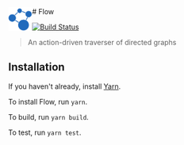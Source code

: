 <img src="docs/flow_banner.png" height="48" align="left">
# Flow

[![Build Status](https://travis-ci.org/kgarsjo/Flow.svg?branch=master)](https://travis-ci.org/kgarsjo/Flow)

> An action-driven traverser of directed graphs

## Installation

If you haven't already, install [Yarn](https://yarnpkg.com/en/docs/install).

To install Flow, run `yarn`.

To build, run `yarn build`.

To test, run `yarn test`.
